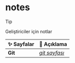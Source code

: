 # notes
> [!TIP]
> Geliştiriciler için notlar

| ✨ Sayfalar | 📌 Açıklama|
|---------------|-------------------|
| **Git**     | [_git sayfası_](git/Git.md)| 